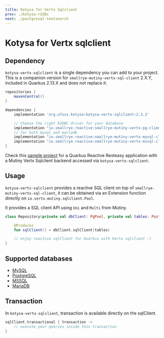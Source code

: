 ```yaml
---
title: Kotysa for Vertx Sqlclient
prev: ./kotysa-r2dbc
next: ./postgresql-textsearch
---
```


# Kotysa for Vertx sqlclient

## Dependency

`kotysa-vertx-sqlclient` is a single dependency you can add to your project. \
This is a companion version for `smallrye-mutiny-vertx-sql-client` 2.X.Y, included in Quarkus 2.13.X and does not replace it.

```groovy
repositories {
    mavenCentral()
}

dependencies {
    implementation 'org.ufoss.kotysa:kotysa-vertx-sqlclient:2.3.3'

    // Choose the right R2DBC driver for your database
    implementation "io.smallrye.reactive:smallrye-mutiny-vertx-pg-client:xyz"
    // for both mysql and mariadb
    implementation "io.smallrye.reactive:smallrye-mutiny-vertx-mysql-client:xyz"
    implementation "io.smallrye.reactive:smallrye-mutiny-vertx-mssql-client:xyz"
}
```

Check this [sample project](https://github.com/ufoss-org/kotysa/tree/master/samples/kotysa-quarkus-vertx-sqlclient) for
a Quarkus Reactive Resteasy application with a Mutiny Vertx Sqlclient backend accessed via `kotysa-vertx-sqlclient`.

## Usage

`kotysa-vertx-sqlclient` provides a reactive SQL client on top of `smallrye-mutiny-vertx-sql-client`, 
it can be obtained via an Extension function directly on ```io.vertx.mutiny.sqlclient.Pool```.

It provides a SQL client API using ```Uni``` and ```Multi``` from Mutiny.

```kotlin
class Repository(private val dbClient: PgPool, private val tables: PostgresqlTables) {

    @Produces
    fun sqlClient() = dbClient.sqlClient(tables)

	// enjoy reactive sqlClient for Quarkus with Vertx sqlclient :)
}
```

## Supported databases

* [MySQL](table-mapping.html#mysql)
* [PostgreSQL](table-mapping.html#postgresql)
* [MSSQL](table-mapping.html#mssql)
* [MariaDB](table-mapping.html#mariadb)

## Transaction

In `kotysa-vertx-sqlclient`, transaction is available directly on the sqlClient.

```kotlin
sqlClient.transactional { transaction ->
    // execute your queries inside this transaction
}
```
